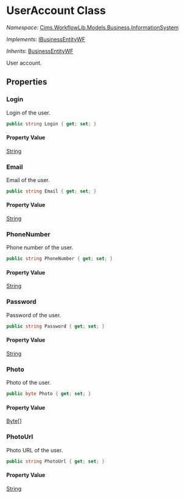 # UserAccount Class 

*Namespace*: [Cims.WorkflowLib.Models.Business.InformationSystem](Cims.WorkflowLib.Models.Business.InformationSystem.md)

*Implements*: [IBusinessEntityWF](../IBusinessEntityWF.md)

*Inherits*: [BusinessEntityWF](../BusinessEntityWF.md)

User account.

## Properties 

### Login

Login of the user.

```C#
public string Login { get; set; }
```

#### Property Value

[String](https://learn.microsoft.com/en-us/dotnet/api/system.string)

### Email

Email of the user.

```C#
public string Email { get; set; }
```

#### Property Value

[String](https://learn.microsoft.com/en-us/dotnet/api/system.string)

### PhoneNumber

Phone number of the user.

```C#
public string PhoneNumber { get; set; }
```

#### Property Value

[String](https://learn.microsoft.com/en-us/dotnet/api/system.string)

### Password

Password of the user.

```C#
public string Password { get; set; }
```

#### Property Value

[String](https://learn.microsoft.com/en-us/dotnet/api/system.string)

### Photo

Photo of the user.

```C#
public byte Photo { get; set; }
```

#### Property Value

[Byte](https://learn.microsoft.com/en-us/dotnet/api/system.byte)[]

### PhotoUrl

Photo URL of the user.

```C#
public string PhotoUrl { get; set; }
```

#### Property Value

[String](https://learn.microsoft.com/en-us/dotnet/api/system.string)
